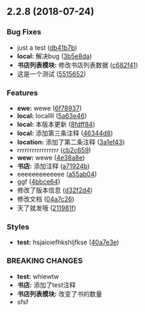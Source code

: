<a name="2.2.8"></a>
## 2.2.8 (2018-07-24)


### Bug Fixes

* just a test ([db41b7b](https://github.com/yelin2016/gitlogtest/commit/db41b7b))
* **local:** 解决bug ([3b5e8da](https://github.com/yelin2016/gitlogtest/commit/3b5e8da))
* **书店列表模块:** 修改书店列表数据 ([c682f41](https://github.com/yelin2016/gitlogtest/commit/c682f41))
* 这是一个测试 ([5515652](https://github.com/yelin2016/gitlogtest/commit/5515652))


### Features

* **ewe:** wewe ([6f78937](https://github.com/yelin2016/gitlogtest/commit/6f78937))
* **local:** locallll ([5a63e46](https://github.com/yelin2016/gitlogtest/commit/5a63e46))
* **local:** 本版本更新 ([8fdff84](https://github.com/yelin2016/gitlogtest/commit/8fdff84))
* **local:** 添加第三条注释 ([46344d8](https://github.com/yelin2016/gitlogtest/commit/46344d8))
* **location:** 添加了第二条注释 ([3a1ef43](https://github.com/yelin2016/gitlogtest/commit/3a1ef43))
* rrrrrrrrrrrrrrrrr ([cb2c659](https://github.com/yelin2016/gitlogtest/commit/cb2c659))
* **wew:** wewe ([4e38a8e](https://github.com/yelin2016/gitlogtest/commit/4e38a8e))
* **书店:** 添加注释 ([a71924b](https://github.com/yelin2016/gitlogtest/commit/a71924b))
* eeeeeeeeeeeee ([a55ab04](https://github.com/yelin2016/gitlogtest/commit/a55ab04))
* ggf ([4bbce64](https://github.com/yelin2016/gitlogtest/commit/4bbce64))
* 修改了版本信息 ([d32f2d4](https://github.com/yelin2016/gitlogtest/commit/d32f2d4))
* 修改文档 ([04a7c26](https://github.com/yelin2016/gitlogtest/commit/04a7c26))
* 天了就发哦 ([211981f](https://github.com/yelin2016/gitlogtest/commit/211981f))


### Styles

* **test:** hsjaioiefhkshljfkse ([40a7e3e](https://github.com/yelin2016/gitlogtest/commit/40a7e3e))


### BREAKING CHANGES

* **test:** whiewtw
* **书店:** 添加了test注释
* **书店列表模块:** 改变了书的数量
* sfsf



